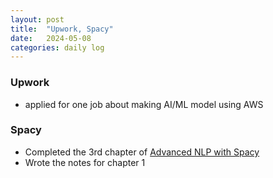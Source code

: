 ```yaml
---
layout: post
title:  "Upwork, Spacy"
date:   2024-05-08
categories: daily log
---
```


### Upwork

- applied for one job about making AI/ML model using AWS
    

### Spacy
- Completed the 3rd chapter of [Advanced NLP with Spacy](https://course.spacy.io/en/chapter1)
- Wrote the notes for chapter 1
 
 
